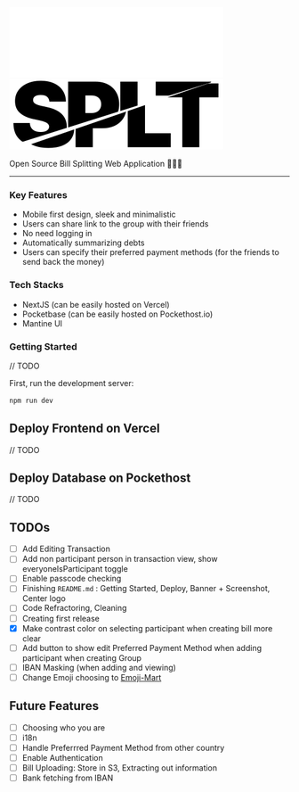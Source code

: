 ![White SPLT Logo](/public/splt-icon-white.svg#gh-dark-mode-only)
![Black SPLT Logo](/public/splt-icon-black.svg#gh-light-mode-only)

Open Source Bill Splitting Web Application 💸🤑👯

---

### Key Features
- Mobile first design, sleek and minimalistic
- Users can share link to the group with their friends
- No need logging in
- Automatically summarizing debts
- Users can specify their preferred payment methods (for the friends to send back the money)

### Tech Stacks
- NextJS (can be easily hosted on Vercel)
- Pocketbase (can be easily hosted on Pockethost.io)
- Mantine UI

### Getting Started
// TODO

First, run the development server:

```bash
npm run dev
```

## Deploy Frontend on Vercel
// TODO


## Deploy Database on Pockethost
// TODO


## TODOs
- [ ] Add Editing Transaction
- [ ] Add non participant person in transaction view, show everyoneIsParticipant toggle
- [ ] Enable passcode checking
- [ ] Finishing `README.md` : Getting Started, Deploy, Banner + Screenshot, Center logo
- [ ] Code Refractoring, Cleaning
- [ ] Creating first release
- [x] Make contrast color on selecting participant when creating bill more clear
- [ ] Add button to show edit Preferred Payment Method when adding participant when creating Group
- [ ] IBAN Masking (when adding and viewing)
- [ ] Change Emoji choosing to [Emoji-Mart](https://github.com/missive/emoji-mart)

## Future Features
- [ ] Choosing who you are
- [ ] i18n
- [ ] Handle Preferrred Payment Method from other country
- [ ] Enable Authentication
- [ ] Bill Uploading: Store in S3, Extracting out information
- [ ] Bank fetching from IBAN
